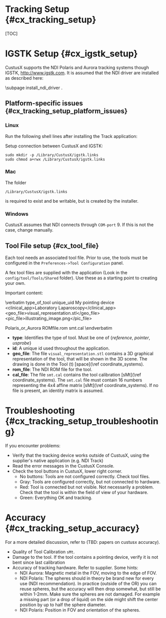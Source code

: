 Tracking Setup {#cx_tracking_setup}
===================

[TOC]

IGSTK Setup {#cx_igstk_setup}
===================

CustusX supports the NDI Polaris and Aurora tracking systems though IGSTK, <http://www.igstk.com>. It is assumed that the NDI driver are installed as described here:

\subpage install_ndi_driver .


Platform-specific issues {#cx_tracking_setup_platform_issues}
-----------------------------------------------------------
### Linux
Run the following shell lines after installing the Track application:

Setup connection between CustusX and IGSTK:

	sudo mkdir -p /Library/CustusX/igstk.links
	sudo chmod a+rwx /Library/CustusX/igstk.links

### Mac

The folder 

	/Library/CustusX/igstk.links

is required to exist and be writable, but is created by the installer.

### Windows
CustusX assumes that NDI connects through `COM-port` 9. If this is not the case, change manually.


Tool File setup {#cx_tool_file}
-----------------------------------------------------------

Each tool needs an associated tool file. Prior to use, the tools must be configured in the `Preferences->Tool Configuration` panel.

A fex tool files are supplied with the application (Look in the `config/tool/Tools/Shared` folder). Use these as a starting point to creating your own.

Important content:

\verbatim
<tool>
  <type>type_of_tool</type>
  <id>unique_uid</id>
  <name>My pointing device</name>
  <clinical_app>Laboratory Laparoscopy</clinical_app>
  <geo_file>visual_representation.stl</geo_file>
  <pic_file>illustrating_image.png</pic_file>

  <sensor>
    <type>Polaris_or_Aurora</type>
    <rom_file>ROMfile.rom</rom_file>
  </sensor>

  <calibration>
    <cal_file>smt.cal</cal_file>
  </calibration>
</tool>
\endverbatim

- **type**: Identifies the type of tool. Must be one of {*reference*, *pointer*, *usprobe*}
- **id**: A unique id used throughout the application.
- **geo_file**: The file `visual_representation.stl` contains a 3D graphical representation of the tool, that will be shown in the 3D scene. The drawing is done in the Tool (t) [space](\ref coordinate_systems).
- **rom_file**: The NDI ROM file for the tool.
- **cal_file**: The file `smt.cal` contains the tool calibration [sMt](\ref coordinate_systems). The `smt.cal` file must contain 16 numbers representing the 4x4 affine matrix [sMt](\ref coordinate_systems). If no file is present, an identity matrix is assumed. 


Troubleshooting {#cx_tracking_setup_troubleshooting}
===================
If you encounter problems:

- Verify that the tracking device works outside of CustusX, using the supplier's native application (e.g. NDI Track)
- Read the error messages in the CustusX Console.
- Check the tool buttons in CustusX, lower right corner.
	- No buttons: Tools are not configured correctly. Check tool files.
	- Gray: Tools are configured correctly, but not connected to hardware.
	- Red: Tool is connected but not visible. Not necessarily a problem. Check that the tool is within the field of view of your hardware.
	- Green: Everything OK and tracking.

Accuracy {#cx_tracking_setup_accuracy}
===================

For a more detailed discussion, refer to (TBD: papers on custusx accuracy).

- Quality of Tool Calibration `sMt`.
- Damage to the tool. If the tool contains a pointing device, verify it is not bent since last calibration
- Accuracy of tracking hardware. Refer to supplier. Some hints:
	- NDI Aurora: Magnetic metal in the FOV, moving to the edge of FOV.
	- NDI Polaris: The spheres should in theory be brand new for every use (NDI recommendation). In practice (outside of the OR) you can reuse spheres, but the accuracy will then drop somewhat, but still be within 1-2mm. Make sure the spheres are not damaged. For example a missing part (or a drop of liquid) on the side might shift the center position by up to half the sphere diameter.
	- NDI Polaris: Position in FOV and orientation of the spheres. 

